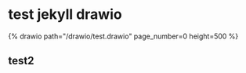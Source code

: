 ---
---
# test jekyll drawio

{% drawio path="/drawio/test.drawio" page_number=0 height=500 %}

## test2
